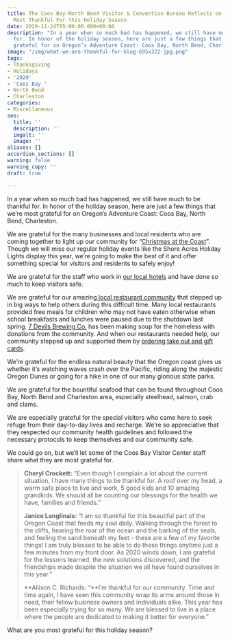 ```yaml
---
title: The Coos Bay-North Bend Visitor & Convention Bureau Reflects on What We’re
  Most Thankful For this Holiday Season
date: 2020-11-24T05:00:00.000+00:00
description: "In a year when so much bad has happened, we still have much to be thankful
  for. In honor of the holiday season, here are just a few things that we’re most
  grateful for on Oregon’s Adventure Coast: Coos Bay, North Bend, Charleston. \n"
image: "/img/what-we-are-thankful-for-blog-695x322-jpg.png"
tags:
- Thanksgiving
- Holidays
- '2020'
- 'Coos Bay '
- North Bend
- Charleston
categories:
- Miscellaneous
seo:
  title: ''
  description: ''
  imgalt: ''
  image: ''
aliases: []
accordion_sections: []
warning: false
warning_copy: ''
draft: true

---
```

In a year when so much bad has happened, we still have much to be thankful for. In honor of the holiday season, here are just a few things that we’re most grateful for on Oregon’s Adventure Coast: Coos Bay, North Bend, Charleston.

We are grateful for the many businesses and local residents who are coming together to light up our community for “[Christmas at the Coast](https://www.oregonsadventurecoast.com/blog/christmas-2020-is-not-canceled...introducing-christmas-at-the-coast/)”. Though we will miss our regular holiday events like the Shore Acres Holiday Lights display this year, we’re going to make the best of it and offer something special for visitors and residents to safely enjoy!

We are grateful for the staff who work in [our local hotels](https://www.oregonsadventurecoast.com/blog/how-hotels-on-oregon-s-adventure-coast-are-keeping-guests-safe/) and have done so much to keep visitors safe.

We are grateful for our amazing[ local restaurant community](https://www.oregonsadventurecoast.com/blog/how-oregon-s-adventure-coast-restaurants-stepped-up-during-covid-19-crisis/) that stepped up in big ways to help others during this difficult time. Many local restaurants provided free meals for children who may not have eaten otherwise when school breakfasts and lunches were paused due to the shutdown last spring. [7 Devils Brewing Co.](https://www.7devilsbrewery.com/store/p56/Soup_for_our_local_homeless_population-DONATE_HERE.html#/) has been making soup for the homeless with donations from the community. And when our restaurants needed help, our community stepped up and supported them by [ordering take out and gift cards](https://www.facebook.com/groups/2757874947622484).

We’re grateful for the endless natural beauty that the Oregon coast gives us whether it’s watching waves crash over the Pacific, riding along the majestic Oregon Dunes or going for a hike in one of our many glorious state parks.

We are grateful for the bountiful seafood that can be found throughout Coos Bay, North Bend and Charleston area, especially steelhead, salmon, crab and clams.

We are especially grateful for the special visitors who came here to seek refuge from their day-to-day lives and recharge. We’re so appreciative that they respected our community health guidelines and followed the necessary protocols to keep themselves and our community safe.

We could go on, but we’ll let some of the Coos Bay Visitor Center staff share what they are most grateful for.

> **Cheryl Crockett:** “Even though I complain a lot about the current situation, I have many things to be thankful for. A roof over my head, a warm safe place to live and work, 5 good kids and 10 amazing grandkids. We should all be counting our blessings for the health we have, families and friends.”
>
> **Janice Langlinais:** “I am so thankful for this beautiful part of the Oregon Coast that feeds my soul daily. Walking through the forest to the cliffs, hearing the roar of the ocean and the barking of the seals, and feeling the sand beneath my feet - these are a few of my favorite things! I am truly blessed to be able to do these things anytime just a few minutes from my front door. As 2020 winds down, I am grateful for the lessons learned, the new solutions discovered, and the friendships made despite the situation we all have found ourselves in this year.”
>
> **Allison C. Richards: “**I’m thankful for our community. Time and time again, I have seen this community wrap its arms around those in need, their fellow business owners and individuals alike. This year has been especially trying for so many. We are blessed to live in a place where the people are dedicated to making it better for everyone.”

What are you most grateful for this holiday season?
